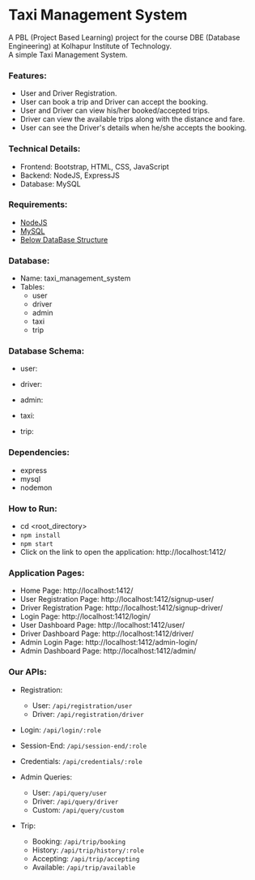 # Taxi Management System

A PBL (Project Based Learning) project for the course DBE (Database Engineering) at Kolhapur Institute of Technology.  
A simple Taxi Management System.

### Features:

- User and Driver Registration.
- User can book a trip and Driver can accept the booking.
- User and Driver can view his/her booked/accepted trips.
- Driver can view the available trips along with the distance and fare.
- User can see the Driver's details when he/she accepts the booking.

### Technical Details:

- Frontend: Bootstrap, HTML, CSS, JavaScript
- Backend: NodeJS, ExpressJS
- Database: MySQL

### Requirements:

- [NodeJS](https://nodejs.org/en/)
- [MySQL](https://www.mysql.com/)
- [Below DataBase Structure](#database "Database & Database Structure")

### Database:

- Name: taxi_management_system
- Tables:
  - user
  - driver
  - admin
  - taxi
  - trip

### Database Schema:

- user:

- driver:

- admin:

- taxi:

- trip:

### Dependencies:

- express
- mysql
- nodemon

### How to Run:

- cd <root_directory>
- `npm install`
- `npm start`
- Click on the link to open the application: http://localhost:1412/

### Application Pages:

- Home Page: http://localhost:1412/
- User Registration Page: http://localhost:1412/signup-user/
- Driver Registration Page: http://localhost:1412/signup-driver/
- Login Page: http://localhost:1412/login/
- User Dashboard Page: http://localhost:1412/user/
- Driver Dashboard Page: http://localhost:1412/driver/
- Admin Login Page: http://localhost:1412/admin-login/
- Admin Dashboard Page: http://localhost:1412/admin/

### Our APIs:

- Registration:
  - User: `/api/registration/user`
  - Driver: `/api/registration/driver`

- Login: `/api/login/:role`

- Session-End: `/api/session-end/:role`

- Credentials: `/api/credentials/:role`

- Admin Queries:
  - User: `/api/query/user`
  - Driver: `/api/query/driver`
  - Custom: `/api/query/custom`

- Trip:
  - Booking: `/api/trip/booking`
  - History: `/api/trip/history/:role`
  - Accepting: `/api/trip/accepting`
  - Available: `/api/trip/available`
